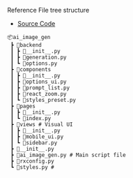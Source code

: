 Reference File tree structure
- [Source Code](https://github.com/reflex-dev/templates/tree/main/ai_image_gen)
```
📦ai_image_gen
 ┣ 📂backend
 ┃ ┣ 📜__init__.py
 ┃ ┣ 📜generation.py
 ┃ ┗ 📜options.py
 ┣ 📂components
 ┃ ┣ 📜__init__.py
 ┃ ┣ 📜options_ui.py
 ┃ ┣ 📜prompt_list.py
 ┃ ┣ 📜react_zoom.py
 ┃ ┗ 📜styles_preset.py
 ┣ 📂pages
 ┃ ┣ 📜__init__.py
 ┃ ┗ 📜index.py
 ┣ 📂views # Visual UI
 ┃ ┣ 📜__init__.py
 ┃ ┣ 📜mobile_ui.py
 ┃ ┗ 📜sidebar.py
 ┣ 📜__init__.py
 ┣ 📜ai_image_gen.py # Main script file
 ┣ 📜rxconfig.py
 ┗ 📜styles.py #
 ```